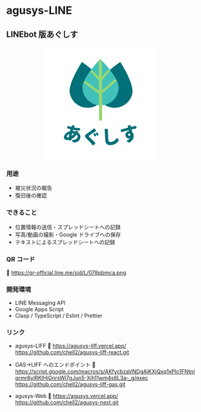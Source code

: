 # agusys-LINE

## LINEbot 版あぐしす

<div align="center">
    <img src="https://github.com/chell2/agusys-next/blob/main/public/images/logo-s.png?raw=true" alt="logo">
</div>

### 用途

- 被災状況の報告
- 復旧後の確認

### できること

- 位置情報の送信・スプレッドシートへの記録
- 写真/動画の撮影・Google ドライブへの保存
- テキストによるスプレッドシートへの記録

### QR コード

:seedling: https://qr-official.line.me/sid/L/078pbmca.png

### 開発環境

- LINE Messaging API
- Google Apps Script
- Clasp / TypeScript / Eslint / Prettier

### リンク

- agusys-LIFF
  :seedling: https://agusys-liff.vercel.app/ <br>
  https://github.com/chell2/agusys-liff-react.git

- GAS→LIFF へのエンドポイント
  :seedling: https://script.google.com/macros/s/AKfycbzaVNDgAjKXjQxq1xPIc1FNtnIqrmr6ylRKlHjGnrsWi7gJun5-Xjh11wm4s6L3a-_g/exec <br>
  https://github.com/chell2/agusys-liff-gas.git

- agusys-Web
  :seedling: https://agusys.vercel.app/ <br>
  https://github.com/chell2/agusys-next.git
